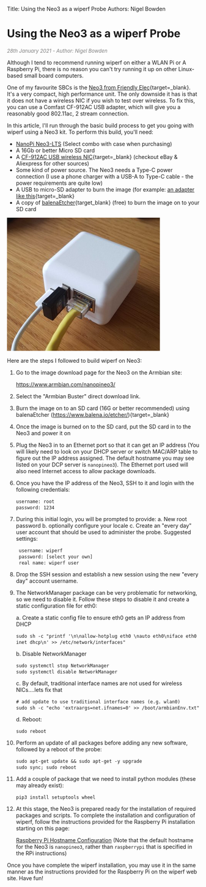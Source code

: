 Title: Using the Neo3 as a wiperf Probe
Authors: Nigel Bowden

# Using the Neo3 as a wiperf Probe

<span style="font-size: small; color:gray">*28th January 2021 - Author: Nigel Bowden*</span>

Although I tend to recommend running wiperf on either a WLAN Pi or A Raspberry Pi, there is no reason you can't try running it up on other Linux-based small board computers.

One of my favourite SBCs is the [Neo3  from Friendly Elec](https://www.friendlyarm.com/index.php?route=product/product&path=69&product_id=279){target=_blank}. It's a very compact, high performance unit. The only downside it has is that it does not have a wireless NIC if you wish to test over wireless. To fix this, you can use a Comfast CF-912AC USB adapter, which will give you a reasonably good 802.11ac, 2 stream connection.

In this article, I'll run through the basic build process to get you going with wiperf using a Neo3 kit. To perform this build, you'll need:

- [NanoPi Neo3-LTS](https://www.friendlyarm.com/index.php?route=product/product&path=69&product_id=279) (Select combo with case when purchasing)
- A 16Gb or better Micro SD card
- A [CF-912AC USB wireless NIC](https://www.amazon.com/Comfast-CF-912AC-1200MBPS-Realtek-Network/dp/B01KX1M436/){target=_blank} (checkout eBay & Aliexpress for other sources)
- Some kind of power source. The Neo3 needs a Type-C power connection (I use a phone charger with a USB-A to Type-C cable - the power requirements are quite low)
- A USB to micro-SD adapter to burn the image (for example: [an adapter like this](https://www.amazon.com/Vanja-Adapter-Portable-Memory-Reader/dp/B00W02VHM6){target=_blank}
- A copy of [balenaEtcher](https://www.balena.io/etcher/){target_blank} (free) to burn the image on to your SD card

![Probe Report](images/neo3.jpg)

Here are the steps I followed to build wiperf on  Neo3:

1. Go to the image download page for the Neo3 on the Armbian site:

    https://www.armbian.com/nanopineo3/

2. Select the "Armbian Buster" direct download link.

3. Burn the image on to an SD card (16G or better recommended) using balenaEtcher (https://www.balena.io/etcher/){target=_blank}

4. Once the image is burned on to the SD card, put the SD card in to the Neo3 and power it on

5. Plug the Neo3 in to an Ethernet port so that it can get an IP address (You will likely need to look on your DHCP server or switch MAC/ARP table to figure out the IP address assigned. The default hostname you may see listed on your DCP server is `nanopineo3`). The Ethernet port used will also need Internet access to allow package downloads.

6. Once you have the IP address of the Neo3, SSH to it and login with the following credentials:
    ```
    username: root
    password: 1234
    ```

7. During this initial login, you will be prompted to provide:
    a. New root password
    b. optionally configure your locale
    c. Create an "every day" user account that should be used to administer the probe. Suggested settings:

        username: wiperf
        password: [select your own]
        real name: wiperf user

8. Drop the SSH session and establish a new session using the new "every day" account username.

10. The NetworkManager package can be very problematic for networking, so we need to disable it. Follow these steps to disable it and create a static configuration file for eth0:

    a. Create a static config file to ensure eth0 gets an IP address from DHCP

    ```
    sudo sh -c "printf '\n\nallow-hotplug eth0 \nauto eth0\niface eth0 inet dhcp\n' >> /etc/network/interfaces"
    ```

    b. Disable NetworkManager
    ```
    sudo systemctl stop NetworkManager
    sudo systemctl disable NetworkManager
    ```

    c. By default, traditional interface names are not used for wireless NICs....lets fix that

    ```
    # add update to use traditional interface names (e.g. wlan0)
    sudo sh -c "echo 'extraargs=net.ifnames=0' >> /boot/armbianEnv.txt"
    ```

    d. Reboot:

    ```
    sudo reboot
    ```

11. Perform an update of all packages before adding any new software, followed by a reboot of the probe:
    ```
    sudo apt-get update && sudo apt-get -y upgrade
    sudo sync; sudo reboot
    ```

13. Add a couple of package that we need to install python modules (these may already exist):

    ```
    pip3 install setuptools wheel
    ```

14. At this stage, the Neo3 is prepared ready for the installation of required packages and scripts. To complete the installation and configuration of wiperf, follow the instructions provided for the Raspberry Pi installation starting on this page:

    [Raspberry Pi Hostname Configuration](https://wifinigel.github.io/wiperf/probe_prepare/#hostname-configuration_1) (Note that the default hostname for the Neo3 is `nanopineo3`, rather than `raspberrypi` that is specified in the RPi instructions)

Once you have complete the wiperf installation, you may use it in the same manner as the instructions provided for the Raspberry Pi on the wiperf web site. Have fun!
